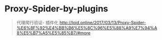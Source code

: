 # Proxy-Spider-by-plugins
> 代理爬行验证- 插件化
http://loid.online/2017/03/13/Proxy-Spider-%E6%8F%92%E4%BB%B6%E5%8C%96%E5%88%A9%E7%94%A8%E5%B7%A5%E5%85%B7/#more
